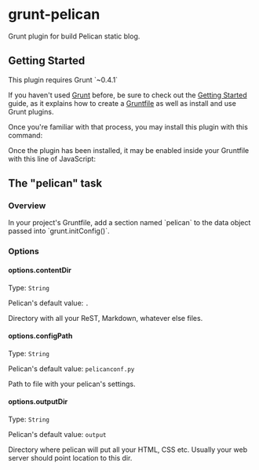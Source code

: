 grunt-pelican
=============

Grunt plugin for build Pelican static blog.

Getting Started
---------------

This plugin requires Grunt \`\~0.4.1\`

If you haven't used [Grunt](http://gruntjs.com/) before, be sure to
check out the [Getting Started](http://gruntjs.com/getting-started)
guide, as it explains how to create a
[Gruntfile](http://gruntjs.com/sample-gruntfile) as well as install and
use Grunt plugins.

Once you're familiar with that process, you may install this plugin with
this command:

Once the plugin has been installed, it may be enabled inside your
Gruntfile with this line of JavaScript:

The "pelican" task
------------------

### Overview

In your project's Gruntfile, add a section named \`pelican\` to the data
object passed into \`grunt.initConfig()\`.

### Options

#### options.contentDir

Type: `String`

Pelican's default value: `.`

Directory with all your ReST, Markdown, whatever else files.

#### options.configPath

Type: `String`

Pelican's default value: `pelicanconf.py`

Path to file with your pelican's settings.

#### options.outputDir

Type: `String`

Pelican's default value: `output`

Directory where pelican will put all your HTML, CSS etc. Usually your
web server should point location to this dir.
